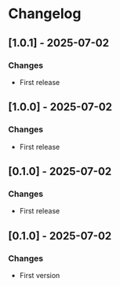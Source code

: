# Changelog

## [1.0.1] - 2025-07-02

 ### Changes
- First release


## [1.0.0] - 2025-07-02

 ### Changes
- First release


## [0.1.0] - 2025-07-02

 ### Changes
- First release


## [0.1.0] - 2025-07-02

 ### Changes
- First version

